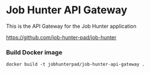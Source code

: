 # Job Hunter API Gateway

This is the API Gateway for the Job Hunter application

https://github.com/job-hunter-pad/job-hunter

### Build Docker image

```
docker build -t jobhunterpad/job-hunter-api-gateway .
```